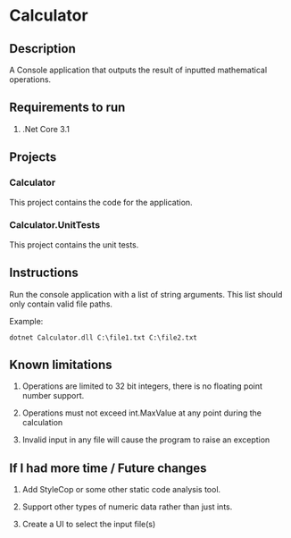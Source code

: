 # Calculator

## Description

A Console application that outputs the result of inputted mathematical operations.

## Requirements to run

1) .Net Core 3.1

## Projects

### Calculator

This project contains the code for the application.

### Calculator.UnitTests

This project contains the unit tests.

## Instructions

Run the console application with a list of string arguments. This list should only contain valid file paths.

Example:

`dotnet Calculator.dll C:\file1.txt C:\file2.txt`

## Known limitations

1) Operations are limited to 32 bit integers, there is no floating point number support.

2) Operations must not exceed int.MaxValue at any point during the calculation

3) Invalid input in any file will cause the program to raise an exception

## If I had more time / Future changes

1) Add StyleCop or some other static code analysis tool.

2) Support other types of numeric data rather than just ints.

3) Create a UI to select the input file(s)
